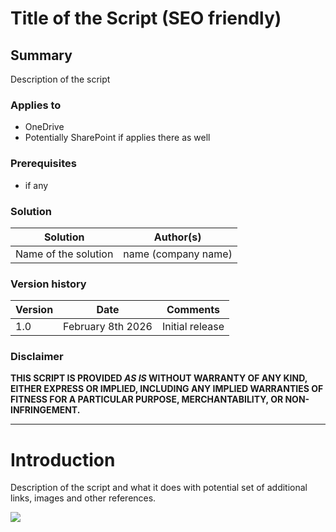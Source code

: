 # Title of the Script (SEO friendly) #

## Summary ##

Description of the script
 
### Applies to ###

- OneDrive
- Potentially SharePoint if applies there as well

### Prerequisites ###

- if any

### Solution ###
Solution | Author(s)
---------|----------
Name of the solution | name (company name)

### Version history ###
Version  | Date | Comments
---------| -----| --------
1.0  | February 8th 2026 | Initial release

### Disclaimer ###

**THIS SCRIPT IS PROVIDED *AS IS* WITHOUT WARRANTY OF ANY KIND, EITHER EXPRESS OR IMPLIED, INCLUDING ANY IMPLIED WARRANTIES OF FITNESS FOR A PARTICULAR PURPOSE, MERCHANTABILITY, OR NON-INFRINGEMENT.**

----------

# Introduction

Description of the script and what it does with potential set of additional links, images and other references.

<img src="https://telemetry.sharepointpnp.com/onedrive-admin-scripts/scripts/my-script-folder-name" /> 